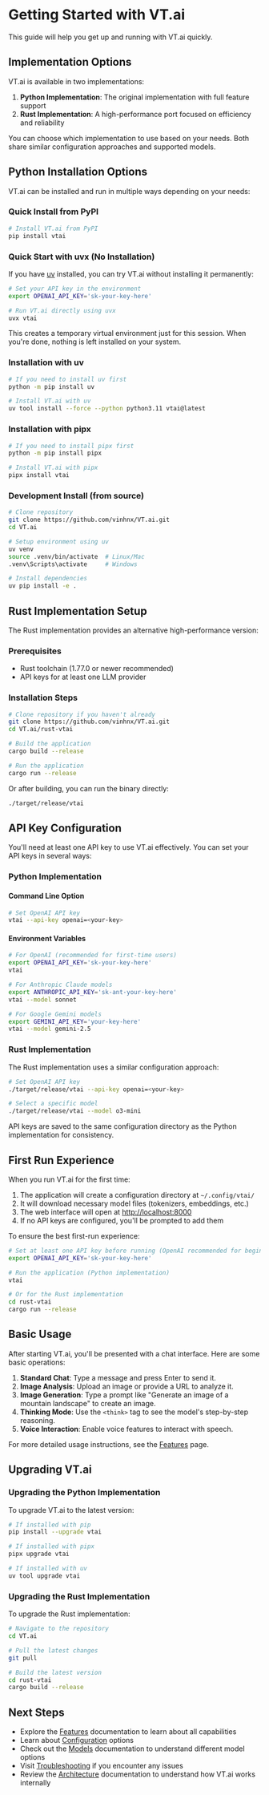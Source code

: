 # Getting Started with VT.ai

This guide will help you get up and running with VT.ai quickly.

## Implementation Options

VT.ai is available in two implementations:

1. **Python Implementation**: The original implementation with full feature support
2. **Rust Implementation**: A high-performance port focused on efficiency and reliability

You can choose which implementation to use based on your needs. Both share similar configuration approaches and supported models.

## Python Installation Options

VT.ai can be installed and run in multiple ways depending on your needs:

### Quick Install from PyPI

```bash
# Install VT.ai from PyPI
pip install vtai
```

### Quick Start with uvx (No Installation)

If you have [uv](https://github.com/astral-sh/uv) installed, you can try VT.ai without installing it permanently:

```bash
# Set your API key in the environment
export OPENAI_API_KEY='sk-your-key-here'

# Run VT.ai directly using uvx
uvx vtai
```

This creates a temporary virtual environment just for this session. When you're done, nothing is left installed on your system.

### Installation with uv

```bash
# If you need to install uv first
python -m pip install uv

# Install VT.ai with uv
uv tool install --force --python python3.11 vtai@latest
```

### Installation with pipx

```bash
# If you need to install pipx first
python -m pip install pipx

# Install VT.ai with pipx
pipx install vtai
```

### Development Install (from source)

```bash
# Clone repository
git clone https://github.com/vinhnx/VT.ai.git
cd VT.ai

# Setup environment using uv
uv venv
source .venv/bin/activate  # Linux/Mac
.venv\Scripts\activate     # Windows

# Install dependencies
uv pip install -e .
```

## Rust Implementation Setup

The Rust implementation provides an alternative high-performance version:

### Prerequisites

- Rust toolchain (1.77.0 or newer recommended)
- API keys for at least one LLM provider

### Installation Steps

```bash
# Clone repository if you haven't already
git clone https://github.com/vinhnx/VT.ai.git
cd VT.ai/rust-vtai

# Build the application
cargo build --release

# Run the application
cargo run --release
```

Or after building, you can run the binary directly:

```bash
./target/release/vtai
```

## API Key Configuration

You'll need at least one API key to use VT.ai effectively. You can set your API keys in several ways:

### Python Implementation

#### Command Line Option

```bash
# Set OpenAI API key
vtai --api-key openai=<your-key>
```

#### Environment Variables

```bash
# For OpenAI (recommended for first-time users)
export OPENAI_API_KEY='sk-your-key-here'
vtai

# For Anthropic Claude models
export ANTHROPIC_API_KEY='sk-ant-your-key-here'
vtai --model sonnet

# For Google Gemini models
export GEMINI_API_KEY='your-key-here'
vtai --model gemini-2.5
```

### Rust Implementation

The Rust implementation uses a similar configuration approach:

```bash
# Set OpenAI API key
./target/release/vtai --api-key openai=<your-key>

# Select a specific model
./target/release/vtai --model o3-mini
```

API keys are saved to the same configuration directory as the Python implementation for consistency.

## First Run Experience

When you run VT.ai for the first time:

1. The application will create a configuration directory at `~/.config/vtai/`
2. It will download necessary model files (tokenizers, embeddings, etc.)
3. The web interface will open at [http://localhost:8000](http://localhost:8000)
4. If no API keys are configured, you'll be prompted to add them

To ensure the best first-run experience:

```bash
# Set at least one API key before running (OpenAI recommended for beginners)
export OPENAI_API_KEY='sk-your-key-here'

# Run the application (Python implementation)
vtai

# Or for the Rust implementation
cd rust-vtai
cargo run --release
```

## Basic Usage

After starting VT.ai, you'll be presented with a chat interface. Here are some basic operations:

1. **Standard Chat**: Type a message and press Enter to send it.
2. **Image Analysis**: Upload an image or provide a URL to analyze it.
3. **Image Generation**: Type a prompt like "Generate an image of a mountain landscape" to create an image.
4. **Thinking Mode**: Use the `<think>` tag to see the model's step-by-step reasoning.
5. **Voice Interaction**: Enable voice features to interact with speech.

For more detailed usage instructions, see the [Features](features.md) page.

## Upgrading VT.ai

### Upgrading the Python Implementation

To upgrade VT.ai to the latest version:

```bash
# If installed with pip
pip install --upgrade vtai

# If installed with pipx
pipx upgrade vtai

# If installed with uv
uv tool upgrade vtai
```

### Upgrading the Rust Implementation

To upgrade the Rust implementation:

```bash
# Navigate to the repository
cd VT.ai

# Pull the latest changes
git pull

# Build the latest version
cd rust-vtai
cargo build --release
```

## Next Steps

- Explore the [Features](features.md) documentation to learn about all capabilities
- Learn about [Configuration](configuration.md) options
- Check out the [Models](models.md) documentation to understand different model options
- Visit [Troubleshooting](troubleshooting.md) if you encounter any issues
- Review the [Architecture](../developer/architecture.md) documentation to understand how VT.ai works internally
